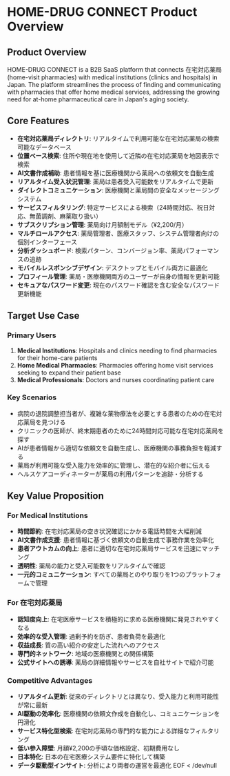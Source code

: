 # HOME-DRUG CONNECT Product Overview

## Product Overview
HOME-DRUG CONNECT is a B2B SaaS platform that connects 在宅対応薬局 (home-visit pharmacies) with medical institutions (clinics and hospitals) in Japan. The platform streamlines the process of finding and communicating with pharmacies that offer home medical services, addressing the growing need for at-home pharmaceutical care in Japan's aging society.

## Core Features
- **在宅対応薬局ディレクトリ**: リアルタイムで利用可能な在宅対応薬局の検索可能なデータベース
- **位置ベース検索**: 住所や現在地を使用して近隣の在宅対応薬局を地図表示で検索
- **AI文書作成補助**: 患者情報を基に医療機関から薬局への依頼文を自動生成
- **リアルタイム受入状況管理**: 薬局は患者受入可能数をリアルタイムで更新
- **ダイレクトコミュニケーション**: 医療機関と薬局間の安全なメッセージングシステム
- **サービスフィルタリング**: 特定サービスによる検索（24時間対応、祝日対応、無菌調剤、麻薬取り扱い）
- **サブスクリプション管理**: 薬局向け月額制モデル（¥2,200/月）
- **マルチロールアクセス**: 薬局管理者、医療スタッフ、システム管理者向けの個別インターフェース
- **分析ダッシュボード**: 検索パターン、コンバージョン率、薬局パフォーマンスの追跡
- **モバイルレスポンシブデザイン**: デスクトップとモバイル両方に最適化
- **プロフィール管理**: 薬局・医療機関両方のユーザーが自身の情報を更新可能
- **セキュアなパスワード変更**: 現在のパスワード確認を含む安全なパスワード更新機能

## Target Use Case
### Primary Users
1. **Medical Institutions**: Hospitals and clinics needing to find pharmacies for their home-care patients
2. **Home Medical Pharmacies**: Pharmacies offering home visit services seeking to expand their patient base
3. **Medical Professionals**: Doctors and nurses coordinating patient care

### Key Scenarios
- 病院の退院調整担当者が、複雑な薬物療法を必要とする患者のための在宅対応薬局を見つける
- クリニックの医師が、終末期患者のために24時間対応可能な在宅対応薬局を探す
- AIが患者情報から適切な依頼文を自動生成し、医療機関の事務負担を軽減する
- 薬局が利用可能な受入能力を効率的に管理し、潜在的な紹介者に伝える
- ヘルスケアコーディネーターが薬局の利用パターンを追跡・分析する

## Key Value Proposition
### For Medical Institutions
- **時間節約**: 在宅対応薬局の空き状況確認にかかる電話時間を大幅削減
- **AI文書作成支援**: 患者情報に基づく依頼文の自動生成で事務作業を効率化
- **患者アウトカムの向上**: 患者に適切な在宅対応薬局サービスを迅速にマッチング
- **透明性**: 薬局の能力と受入可能数をリアルタイムで確認
- **一元的コミュニケーション**: すべての薬局とのやり取りを1つのプラットフォームで管理

### For 在宅対応薬局
- **認知度向上**: 在宅医療サービスを積極的に求める医療機関に発見されやすくなる
- **効率的な受入管理**: 過剰予約を防ぎ、患者負荷を最適化
- **収益成長**: 質の高い紹介の安定した流れへのアクセス
- **専門的ネットワーク**: 地域の医療機関との関係構築
- **公式サイトへの誘導**: 薬局の詳細情報やサービスを自社サイトで紹介可能

### Competitive Advantages
- **リアルタイム更新**: 従来のディレクトリとは異なり、受入能力と利用可能性が常に最新
- **AI駆動の効率化**: 医療機関の依頼文作成を自動化し、コミュニケーションを円滑化
- **サービス特化型検索**: 在宅対応薬局の専門的な能力による詳細なフィルタリング
- **低い参入障壁**: 月額¥2,200の手頃な価格設定、初期費用なし
- **日本特化**: 日本の在宅医療システム要件に特化して構築
- **データ駆動型インサイト**: 分析により両者の運営を最適化
EOF < /dev/null